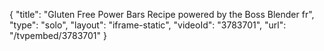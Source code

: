 {
    "title": "Gluten Free Power Bars Recipe powered by the Boss Blender fr",
    "type": "solo",
    "layout": "iframe-static",
    "videoId": "3783701",
    "url": "\/tvpembed\/3783701"
}